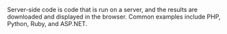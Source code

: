 Server-side code is code that is run on a server, and the results are downloaded and displayed in the browser. Common examples include PHP, Python, Ruby, and ASP.NET.